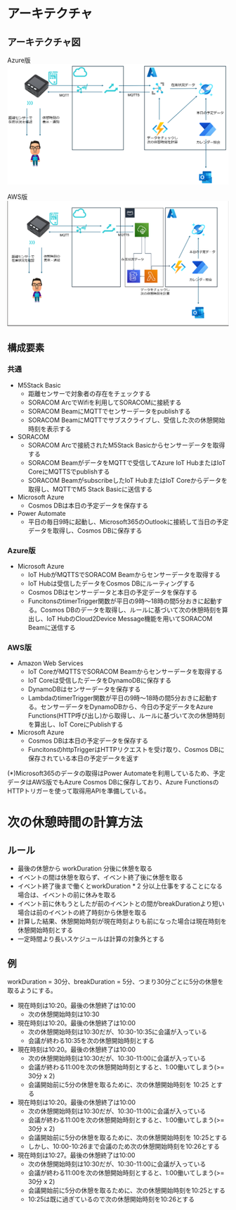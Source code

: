 # アーキテクチャ

## アーキテクチャ図

Azure版  
![Azure版アーキテクチャ図](./img/architecture.png)

AWS版  
![AWS版アーキテクチャ図](./img/architecture-aws.png)


## 構成要素

### 共通
- M5Stack Basic
  - 距離センサーで対象者の存在をチェックする
  - SORACOM ArcでWifiを利用してSORACOMに接続する
  - SORACOM BeamにMQTTでセンサーデータをpublishする
  - SORACOM BeamにMQTTでサブスクライブし、受信した次の休憩開始時刻を表示する
- SORACOM
  - SORACOM Arcで接続されたM5Stack Basicからセンサーデータを取得する
  - SORACOM BeamがデータをMQTTで受信してAzure IoT HubまたはIoT CoreにMQTTSでpublishする
  - SORACOM BeamがsubscribeしたIoT HubまたはIoT Coreからデータを取得し、MQTTでM5 Stack Basicに送信する
- Microsoft Azure
  - Cosmos DBは本日の予定データを保存する
- Power Automate
  - 平日の毎日9時に起動し、Microsoft365のOutlookに接続して当日の予定データを取得し、Cosmos DBに保存する

### Azure版
- Microsoft Azure
  - IoT HubがMQTTSでSORACOM Beamからセンサーデータを取得する
  - IoT Hubは受信したデータをCosmos DBにルーティングする
  - Cosmos DBはセンサーデータと本日の予定データを保存する
  - FuncitonsのtimerTrigger関数が平日の9時～18時の間5分おきに起動する。Cosmos DBのデータを取得し、ルールに基づいて次の休憩時刻を算出し、IoT HubのCloud2Device Message機能を用いてSORACOM Beamに送信する

### AWS版
- Amazon Web Services
  - IoT CoreがMQTTSでSORACOM Beamからセンサーデータを取得する
  - IoT Coreは受信したデータをDynamoDBに保存する
  - DynamoDBはセンサーデータを保存する
  - LambdaのtimerTrigger関数が平日の9時～18時の間5分おきに起動する。センサーデータをDynamoDBから、今日の予定データをAzure Functions(HTTP呼び出し)から取得し、ルールに基づいて次の休憩時刻を算出し、IoT CoreにPublishする
- Microsoft Azure
  - Cosmos DBは本日の予定データを保存する
  - FuncitonsのhttpTriggerはHTTPリクエストを受け取り、Cosmos DBに保存されている本日の予定データを返す

(*)Microsoft365のデータの取得はPower Automateを利用しているため、予定データはAWS版でもAzure Cosmos DBに保存しており、Azure FunctionsのHTTPトリガーを使って取得用APIを準備している。

# 次の休憩時間の計算方法

## ルール

  - 最後の休憩から workDuration 分後に休憩を取る
  - イベントの間は休憩を取らず、イベント終了後に休憩を取る
  - イベント終了後まで働くとworkDuration * 2 分以上仕事をすることになる場合は、イベントの前に休みを取る
  - イベント前に休もうとしたが前のイベントとの間がbreakDurationより短い場合は前のイベントの終了時刻から休憩を取る
  - 計算した結果、休憩開始時刻が現在時刻よりも前になった場合は現在時刻を休憩開始時刻とする
  - 一定時間より長いスケジュールは計算の対象外とする

## 例

workDuration = 30分、breakDuration = 5分、つまり30分ごとに5分の休憩を取るようにする。

- 現在時刻は10:20。最後の休憩終了は10:00
  - 次の休憩開始時刻は10:30
- 現在時刻は10:20。最後の休憩終了は10:00
  - 次の休憩開始時刻は10:30だが、10:30-10:35に会議が入っている
  - 会議が終わる10:35を次の休憩開始時刻とする
- 現在時刻は10:20。最後の休憩終了は10:00
  - 次の休憩開始時刻は10:30だが、10:30-11:00に会議が入っている
  - 会議が終わる11:00を次の休憩開始時刻とすると、1:00働いてしまう(>= 30分 x 2)
  - 会議開始前に5分の休憩を取るために、次の休憩開始時刻を 10:25 とする
- 現在時刻は10:20。最後の休憩終了は10:00
  - 次の休憩開始時刻は10:30だが、10:30-11:00に会議が入っている
  - 会議が終わる11:00を次の休憩開始時刻とすると、1:00働いてしまう(>= 30分 x 2)
  - 会議開始前に5分の休憩を取るために、次の休憩開始時刻を 10:25とする
  - しかし、10:00-10:26まで会議のため次の休憩開始時刻を10:26とする
- 現在時刻は10:27。最後の休憩終了は10:00
  - 次の休憩開始時刻は10:30だが、10:30-11:00に会議が入っている
  - 会議が終わる11:00を次の休憩開始時刻とすると、1:00働いてしまう(>= 30分 x 2)
  - 会議開始前に5分の休憩を取るために、次の休憩開始時刻を10:25とする
  - 10:25は既に過ぎているので次の休憩開始時刻を10:26とする
